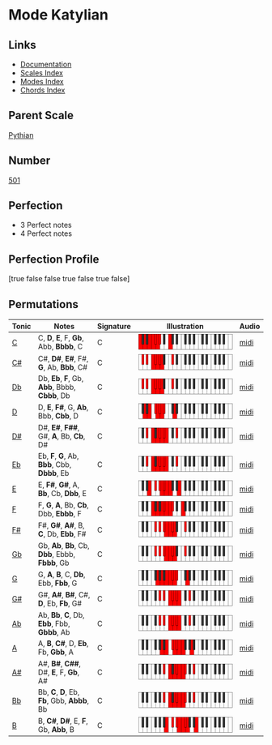 # Mode Katylian

## Links

- [Documentation](index.md)
- [Scales Index](Scales.md)
- [Modes Index](Modes.md)
- [Chords Index](Chords.md)

## Parent Scale

[Pythian](ScalePythian.md)

## Number

[501](https://ianring.com/musictheory/scales/501)

## Perfection

- 3 Perfect notes
- 4 Perfect notes

## Perfection Profile

[true false false true false true false]

## Permutations

| Tonic | Notes | Signature | Illustration | Audio |
|-------|-------|-----------|--------------|-------|
| [C](ModeCNaturalKatylian.md) | C, **D**, **E**, F, **Gb**, Abb, **Bbbb**, C | C | ![CNaturalKatylian](ModeCNaturalKatylian.png) | [midi](https://github.com/edipermadi/music/blob/main/docs/ModeCNaturalKatylian.mid?raw=true) |
| [C#](ModeCSharpKatylian.md) | C#, **D#**, **E#**, F#, **G**, Ab, **Bbb**, C# | C | ![CSharpKatylian](ModeCSharpKatylian.png) | [midi](https://github.com/edipermadi/music/blob/main/docs/ModeCSharpKatylian.mid?raw=true) |
| [Db](ModeDFlatKatylian.md) | Db, **Eb**, **F**, Gb, **Abb**, Bbbb, **Cbbb**, Db | C | ![DFlatKatylian](ModeDFlatKatylian.png) | [midi](https://github.com/edipermadi/music/blob/main/docs/ModeDFlatKatylian.mid?raw=true) |
| [D](ModeDNaturalKatylian.md) | D, **E**, **F#**, G, **Ab**, Bbb, **Cbb**, D | C | ![DNaturalKatylian](ModeDNaturalKatylian.png) | [midi](https://github.com/edipermadi/music/blob/main/docs/ModeDNaturalKatylian.mid?raw=true) |
| [D#](ModeDSharpKatylian.md) | D#, **E#**, **F##**, G#, **A**, Bb, **Cb**, D# | C | ![DSharpKatylian](ModeDSharpKatylian.png) | [midi](https://github.com/edipermadi/music/blob/main/docs/ModeDSharpKatylian.mid?raw=true) |
| [Eb](ModeEFlatKatylian.md) | Eb, **F**, **G**, Ab, **Bbb**, Cbb, **Dbbb**, Eb | C | ![EFlatKatylian](ModeEFlatKatylian.png) | [midi](https://github.com/edipermadi/music/blob/main/docs/ModeEFlatKatylian.mid?raw=true) |
| [E](ModeENaturalKatylian.md) | E, **F#**, **G#**, A, **Bb**, Cb, **Dbb**, E | C | ![ENaturalKatylian](ModeENaturalKatylian.png) | [midi](https://github.com/edipermadi/music/blob/main/docs/ModeENaturalKatylian.mid?raw=true) |
| [F](ModeFNaturalKatylian.md) | F, **G**, **A**, Bb, **Cb**, Dbb, **Ebbb**, F | C | ![FNaturalKatylian](ModeFNaturalKatylian.png) | [midi](https://github.com/edipermadi/music/blob/main/docs/ModeFNaturalKatylian.mid?raw=true) |
| [F#](ModeFSharpKatylian.md) | F#, **G#**, **A#**, B, **C**, Db, **Ebb**, F# | C | ![FSharpKatylian](ModeFSharpKatylian.png) | [midi](https://github.com/edipermadi/music/blob/main/docs/ModeFSharpKatylian.mid?raw=true) |
| [Gb](ModeGFlatKatylian.md) | Gb, **Ab**, **Bb**, Cb, **Dbb**, Ebbb, **Fbbb**, Gb | C | ![GFlatKatylian](ModeGFlatKatylian.png) | [midi](https://github.com/edipermadi/music/blob/main/docs/ModeGFlatKatylian.mid?raw=true) |
| [G](ModeGNaturalKatylian.md) | G, **A**, **B**, C, **Db**, Ebb, **Fbb**, G | C | ![GNaturalKatylian](ModeGNaturalKatylian.png) | [midi](https://github.com/edipermadi/music/blob/main/docs/ModeGNaturalKatylian.mid?raw=true) |
| [G#](ModeGSharpKatylian.md) | G#, **A#**, **B#**, C#, **D**, Eb, **Fb**, G# | C | ![GSharpKatylian](ModeGSharpKatylian.png) | [midi](https://github.com/edipermadi/music/blob/main/docs/ModeGSharpKatylian.mid?raw=true) |
| [Ab](ModeAFlatKatylian.md) | Ab, **Bb**, **C**, Db, **Ebb**, Fbb, **Gbbb**, Ab | C | ![AFlatKatylian](ModeAFlatKatylian.png) | [midi](https://github.com/edipermadi/music/blob/main/docs/ModeAFlatKatylian.mid?raw=true) |
| [A](ModeANaturalKatylian.md) | A, **B**, **C#**, D, **Eb**, Fb, **Gbb**, A | C | ![ANaturalKatylian](ModeANaturalKatylian.png) | [midi](https://github.com/edipermadi/music/blob/main/docs/ModeANaturalKatylian.mid?raw=true) |
| [A#](ModeASharpKatylian.md) | A#, **B#**, **C##**, D#, **E**, F, **Gb**, A# | C | ![ASharpKatylian](ModeASharpKatylian.png) | [midi](https://github.com/edipermadi/music/blob/main/docs/ModeASharpKatylian.mid?raw=true) |
| [Bb](ModeBFlatKatylian.md) | Bb, **C**, **D**, Eb, **Fb**, Gbb, **Abbb**, Bb | C | ![BFlatKatylian](ModeBFlatKatylian.png) | [midi](https://github.com/edipermadi/music/blob/main/docs/ModeBFlatKatylian.mid?raw=true) |
| [B](ModeBNaturalKatylian.md) | B, **C#**, **D#**, E, **F**, Gb, **Abb**, B | C | ![BNaturalKatylian](ModeBNaturalKatylian.png) | [midi](https://github.com/edipermadi/music/blob/main/docs/ModeBNaturalKatylian.mid?raw=true) |
